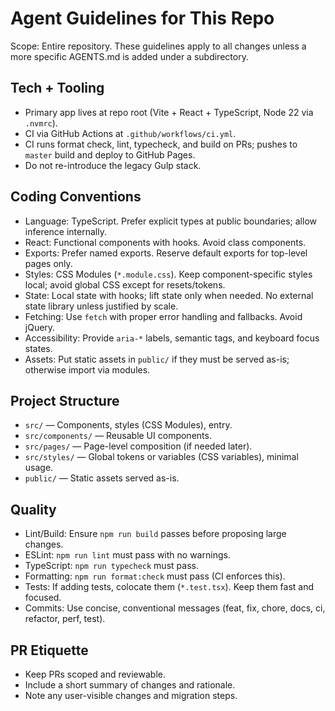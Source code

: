 # Agent Guidelines for This Repo

Scope: Entire repository. These guidelines apply to all changes unless a more specific AGENTS.md is added under a subdirectory.

## Tech + Tooling

- Primary app lives at repo root (Vite + React + TypeScript, Node 22 via `.nvmrc`).
- CI via GitHub Actions at `.github/workflows/ci.yml`.
- CI runs format check, lint, typecheck, and build on PRs; pushes to `master` build and deploy to GitHub Pages.
- Do not re-introduce the legacy Gulp stack.

## Coding Conventions

- Language: TypeScript. Prefer explicit types at public boundaries; allow inference internally.
- React: Functional components with hooks. Avoid class components.
- Exports: Prefer named exports. Reserve default exports for top-level pages only.
- Styles: CSS Modules (`*.module.css`). Keep component-specific styles local; avoid global CSS except for resets/tokens.
- State: Local state with hooks; lift state only when needed. No external state library unless justified by scale.
- Fetching: Use `fetch` with proper error handling and fallbacks. Avoid jQuery.
- Accessibility: Provide `aria-*` labels, semantic tags, and keyboard focus states.
- Assets: Put static assets in `public/` if they must be served as-is; otherwise import via modules.

## Project Structure

- `src/` — Components, styles (CSS Modules), entry.
- `src/components/` — Reusable UI components.
- `src/pages/` — Page-level composition (if needed later).
- `src/styles/` — Global tokens or variables (CSS variables), minimal usage.
- `public/` — Static assets served as-is.

## Quality

- Lint/Build: Ensure `npm run build` passes before proposing large changes.
- ESLint: `npm run lint` must pass with no warnings.
- TypeScript: `npm run typecheck` must pass.
- Formatting: `npm run format:check` must pass (CI enforces this).
- Tests: If adding tests, colocate them (`*.test.tsx`). Keep them fast and focused.
- Commits: Use concise, conventional messages (feat, fix, chore, docs, ci, refactor, perf, test).

## PR Etiquette

- Keep PRs scoped and reviewable.
- Include a short summary of changes and rationale.
- Note any user-visible changes and migration steps.
